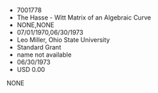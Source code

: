 * 7001778
* The Hasse - Witt Matrix of an Algebraic Curve
* NONE,NONE
* 07/01/1970,06/30/1973
* Leo Miller, Ohio State University
* Standard Grant
* name not available
* 06/30/1973
* USD 0.00

NONE